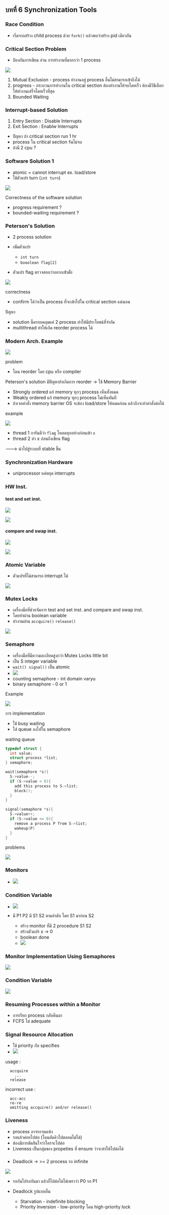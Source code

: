 ## บทที่ 6 Synchronization Tools

### Race Condition

- เริ่มจากสร้าง child process ด้วย `fork()` แล้วพบว่าสร้าง pid เดียวกัน

### Critical Section Problem

- ป้องกันการเขียน อ่าน การทำงานที่มากกว่า 1 process 

![](https://media.discordapp.net/attachments/1131128255735410688/1139020987837464646/image0.jpg?width=671&height=671)

1. Mutual Exclusion - process ทำงานอยู่ process อื่นไม่สามารถเข้าถึงได้
2. progress - กระบวนการทำงานใน critical section ต้องทำงานให้จบโดยเร็ว ต้องมีวิธีเลือกให้ทำงานเสร็จโดยเร็วที่สุด
3. Bounded Waiting 

### Interrupt-based Solution
1. Entry Section : Disable Interrupts
2. Exit Section : Enablw Interrupts

  - ปัญหา ถ้า critical section run 1 hr
  - process ใน critical section รันไม่จบ
  - ถ้ามี 2 cpu ?

### Software Solution 1 

- atomic = cannot interrupt ex. load/store
- ใช้ตัวแปร turn (`int turn`)
  
![](https://media.discordapp.net/attachments/1131128255735410688/1139021463702225027/image0.jpg?width=774&height=671)

Correctness of the software solution

- progress requirement ?
- bounded-waiting requirement ?

### Peterson's Solution

- 2 process solution
- เพิ่มตัวแปร 
  - `int turn`
  - `booolean flag[2]`

- ตัวแปร flag ตรวจสอบว่าอยากเข้่ามั้ย

![](https://media.discordapp.net/attachments/1131128255735410688/1139022794080919572/image0.jpg?width=849&height=671)

correctness

- confirm ได้ว่าเป็น process ที่จะเข้าไปใน critical section แน่นอน

ปัญหา

- solution นี้ครอบคลุมแค่ 2 process ทำให้มีประโยชน์ที่จำกัด
- multithread ทำให้เกิด reorder process ได้

### Modern Arch. Example
![](https://media.discordapp.net/attachments/1131128255735410688/1139023968469254204/image0.jpg?width=617&height=671)

problem
- โดน reorder โดย cpu หรือ compiler

Peterson's solution มีปัญหาถ้าเกิดการ reorder -> ใช้ Memory Barrier

- Strongly ordered แก้ memory ทุกๆ process เห็นทั้งหมด
- Weakly ordered แก้ memory ทุกๆ process ไม่เห็นทันที
- ถ้าเจอคำสั่ง memory barrier OS จะต้อง load/store ให้หมดก่อน แล้วถึงจะทำคำสั่งต่อได้

example

![](https://media.discordapp.net/attachments/1131128255735410688/1139025741770657812/image0.jpg?width=757&height=544)

- thread 1 การันตีว่า `flag` โหลดทุกอย่างก่อนเข้า `x` 
- thread 2 ทำ x ก่อนถึงเขียน flag

---> นำไปสู่ระบบที่ stable ขึ้น

### Synchronization Hardware

- uniprocessor แค่หยุด interrupts 

### HW Inst.

#### test and set inst.

![](https://media.discordapp.net/attachments/1131128255735410688/1139026391753555998/image0.jpg?width=1048&height=671)

![](https://media.discordapp.net/attachments/1131128255735410688/1139026763805114409/image0.jpg?width=880&height=671)

#### compare and swap inst.

![](https://media.discordapp.net/attachments/1131128255735410688/1139027313909043310/image0.jpg?width=1083&height=671)

![](https://media.discordapp.net/attachments/1131128255735410688/1139027564619387060/image0.jpg?width=960&height=671)

### Atomic Variable

- ตัวแปรที่ไม่สามารถ interrupt ได้

![](https://media.discordapp.net/attachments/1131128255735410688/1139029210359419012/image0.jpg?width=1439&height=536)

### Mutex Locks

- เครื่องมือที่ช่วยจัดการ test and set inst. and compare and swap inst.
- โดยทำผ่าน boolean variable
- ทำงานผ่าน `accquire()` `release()`

![](https://media.discordapp.net/attachments/1131128255735410688/1139030036637290656/image0.jpg?width=873&height=642)

### Semaphore

- เครื่องมือที่มีความละเอียดสูงกว่า Mutex Locks little bit
- เป็น S integer variable
- `wait() signal()` เป็น atomic
- ![](https://cdn.discordapp.com/attachments/1131128255735410688/1139030572543512617/image0.jpg)
- counting semaphore - int domain varyu
- binary semaphore - 0 or 1

Example

![](https://media.discordapp.net/attachments/1131128255735410688/1139031110756618290/image0.jpg?width=851&height=671)

การ implementation

- ใช้ busy waiting
- ใส่ queue ลงไปใน semaphore

waiting queue

```c
typedef struct {
  int value;
  struct process *list;
} semaphore;

wait(semaphore *s){
  S->value--;
  if (S->value < 0){
    add this process to S->list;
    block();
  }
}

signal(semaphore *s){
  S->value++;
  if (S->value <= 0){
    remove a process P from S->list;
    wakeup(P)
  }
}
```

problems

![](https://media.discordapp.net/attachments/1131128255735410688/1139033376196677643/image0.jpg?width=1161&height=671)


### Monitors

- ![](https://media.discordapp.net/attachments/1131128255735410688/1139034196799668284/image0.jpg?width=689&height=671) 

### Condition Variable

- ![](https://media.discordapp.net/attachments/1131128255735410688/1139034950641922078/image0.jpg?width=798&height=671)

- มี P1 P2 มี S1 S2 ตามลำดับ โดย S1 มาก่อน S2
  - สร้าง monitor ที่มี 2  procedure S1 S2
  - สร้างตัวแปร x -> 0
  - boolean done
  - ![](https://media.discordapp.net/attachments/1131128255735410688/1139035364384845844/image0.jpg?width=590&height=671)

### Monitor Implementation Using Semaphores

![](https://media.discordapp.net/attachments/1131128255735410688/1139036007937867897/image0.jpg?width=973&height=671)

### Condition Variable

![](https://media.discordapp.net/attachments/1131128255735410688/1139036559740522496/image0.jpg?width=1056&height=671)

### Resuming Processes within a Monitor

- การเรียก process กลับคืนมา 
- FCFS ไม่ adequate

### Signal Resource Allocation

- ใช้ priority กับ specifies
- ![](https://media.discordapp.net/attachments/1131128255735410688/1139038175709384784/image0.jpg?width=480&height=671)

usage : 
  ```
    accquire
      ...
    release
  ```

incorrect use :
  ```
    acc-acc
    re-re
    omitting accquire() and/or release()
  ```

### Liveness

- process อาจรอจนแห้ง 
- รอแล้วค่อยไปต่อ (โดนลัดคิวไปตลอดไม่ได้)
- ต้องมีการตัดสินใจว่าใครจะไปต่อ
- Liveness เป็นกลุ่มของ propeties ที่ ensure ว่าจะทำให้ไปต่อได้

###

- Deadlock -> >= 2 process รอ infinite

![](https://media.discordapp.net/attachments/1131128255735410688/1139039228907507723/image0.jpg?width=1409&height=546)

- รอกันไปรอกันมา แล้วก็ไปต่อไม่ได้เพราว่า P0 รอ P1 

- Deadlock รูปแบบอื่น 
  - Starvation - indefinite blocking
  - Priority Inversion - low-priority โดน high-priority lock
